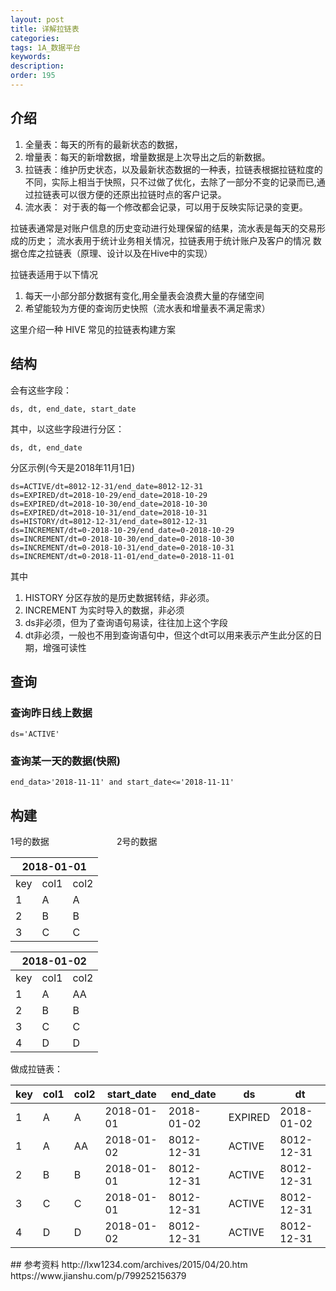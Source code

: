 ```yaml
---
layout: post
title: 详解拉链表
categories:
tags: 1A_数据平台
keywords:
description:
order: 195
---
```



## 介绍
1. 全量表：每天的所有的最新状态的数据，
2. 增量表：每天的新增数据，增量数据是上次导出之后的新数据。
3. 拉链表：维护历史状态，以及最新状态数据的一种表，拉链表根据拉链粒度的不同，实际上相当于快照，只不过做了优化，去除了一部分不变的记录而已,通过拉链表可以很方便的还原出拉链时点的客户记录。
4. 流水表： 对于表的每一个修改都会记录，可以用于反映实际记录的变更。

拉链表通常是对账户信息的历史变动进行处理保留的结果，流水表是每天的交易形成的历史；
流水表用于统计业务相关情况，拉链表用于统计账户及客户的情况
数据仓库之拉链表（原理、设计以及在Hive中的实现）


拉链表适用于以下情况
1. 每天一小部分部分数据有变化,用全量表会浪费大量的存储空间
2. 希望能较为方便的查询历史快照（流水表和增量表不满足需求）


这里介绍一种 HIVE 常见的拉链表构建方案

## 结构

会有这些字段：
```
ds, dt, end_date, start_date
```
其中，以这些字段进行分区：
```
ds, dt, end_date
```

分区示例(今天是2018年11月1日)
```
ds=ACTIVE/dt=8012-12-31/end_date=8012-12-31
ds=EXPIRED/dt=2018-10-29/end_date=2018-10-29
ds=EXPIRED/dt=2018-10-30/end_date=2018-10-30
ds=EXPIRED/dt=2018-10-31/end_date=2018-10-31
ds=HISTORY/dt=8012-12-31/end_date=8012-12-31
ds=INCREMENT/dt=0-2018-10-29/end_date=0-2018-10-29
ds=INCREMENT/dt=0-2018-10-30/end_date=0-2018-10-30
ds=INCREMENT/dt=0-2018-10-31/end_date=0-2018-10-31
ds=INCREMENT/dt=0-2018-11-01/end_date=0-2018-11-01
```

其中
1. HISTORY 分区存放的是历史数据转结，非必须。
2. INCREMENT 为实时导入的数据，非必须
3. ds非必须，但为了查询语句易读，往往加上这个字段
4. dt非必须，一般也不用到查询语句中，但这个dt可以用来表示产生此分区的日期，增强可读性


## 查询
### 查询昨日线上数据
```
ds='ACTIVE'
```
### 查询某一天的数据(快照)
```
end_data>'2018-11-11' and start_date<='2018-11-11'
```

## 构建

<div style="width:170px; height:auto; float:left; display:inline">
1号的数据
<table>
<thead><tr class="tableizer-firstrow"><th colspan="3">2018-01-01</th></tr></thead><tbody>
 <tr><td>key</td><td>col1</td><td>col2</td></tr>
 <tr><td>1</td><td>A</td><td>A</td></tr>
 <tr><td>2</td><td>B</td><td>B</td></tr>
 <tr><td>3</td><td>C</td><td>C</td></tr>
</tbody></table>
</div>

<div style="width:170px; height:auto; display:inline">
2号的数据
<table >
<thead><tr class="tableizer-firstrow"><th colspan="3">2018-01-02</th></tr></thead><tbody>
 <tr><td>key</td><td>col1</td><td>col2</td></tr>
 <tr><td>1</td><td>A</td><td>AA</td></tr>
 <tr><td>2</td><td>B</td><td>B</td></tr>
 <tr><td>3</td><td>C</td><td>C</td></tr>
 <tr><td>4</td><td>D</td><td>D</td></tr>
</tbody></table>
</div>


<div style="width:auto; height:auto;">

做成拉链表：
<table class="tableizer-table">
<thead><tr class="tableizer-firstrow"><th>key</th><th>col1</th><th>col2</th><th>start_date</th><th>end_date</th><th>ds</th><th>dt</th></tr></thead><tbody>
 <tr><td>1</td><td>A</td><td>A</td><td>2018-01-01</td><td>2018-01-02</td><td>EXPIRED</td><td>2018-01-02</td></tr>
 <tr><td>1</td><td>A</td><td>AA</td><td>2018-01-02</td><td>8012-12-31</td><td>ACTIVE</td><td>8012-12-31</td></tr>
 <tr><td>2</td><td>B</td><td>B</td><td>2018-01-01</td><td>8012-12-31</td><td>ACTIVE</td><td>8012-12-31</td></tr>
 <tr><td>3</td><td>C</td><td>C</td><td>2018-01-01</td><td>8012-12-31</td><td>ACTIVE</td><td>8012-12-31</td></tr>
 <tr><td>4</td><td>D</td><td>D</td><td>2018-01-02</td><td>8012-12-31</td><td>ACTIVE</td><td>8012-12-31</td></tr>
</tbody></table>
</div>
## 参考资料
http://lxw1234.com/archives/2015/04/20.htm  
https://www.jianshu.com/p/799252156379
